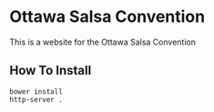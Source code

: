 Ottawa Salsa Convention
===

This is a website for the Ottawa Salsa Convention

How To Install
---

    bower install
    http-server .
